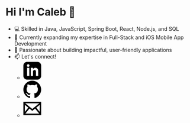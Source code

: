 # Hi I'm Caleb 👋
- 💻 Skilled in Java, JavaScript, Spring Boot, React, Node.js, and SQL
- 👀 Currently expanding my expertise in Full-Stack and iOS Mobile App Development
- 🌱 Passionate about building impactful, user-friendly applications
- 📫 Let's connect!
    - [![Linkedin](https://github.com/caleb830122/caleb830122/raw/main/icons/linkedin.svg)](http://www.linkedin.com/in/calebchangzjc)
    - [![Github](https://github.com/caleb830122/caleb830122/raw/main/icons/git-hub.svg)](https://github.com/caleb830122?tab=repositories)
    - [![Email](https://github.com/caleb830122/caleb830122/raw/main/icons/email.svg)](mailto:caleb.changc@gmail.com)

<!---
caleb830122/caleb830122 is a ✨ special ✨ repository because its `README.md` (this file) appears on your GitHub profile.
You can click the Preview link to take a look at your changes.
--->
